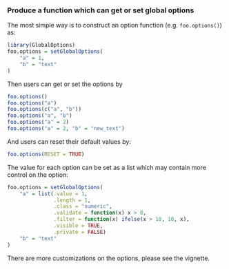 ### Produce a function which can get or set global options

The most simple way is to construct an option function (e.g. `foo.options()`) as:

```r
library(GlobalOptions)
foo.options = setGlobalOptions(
    "a" = 1,
    "b" = "text"
)
```

Then users can get or set the options by 

```r
foo.options()
foo.options("a")
foo.options(c("a", "b"))
foo.options("a", "b")
foo.options("a" = 2)
foo.options("a" = 2, "b" = "new_text")
```

And users can reset their default values by:

```r
foo.options(RESET = TRUE)
```

The value for each option can be set as a list which may contain more control on the option:

```r
foo.options = setGlobalOptions(
    "a" = list(.value = 1,
               .length = 1,
               .class = "numeric",
               .validate = function(x) x > 0,
               .filter = function(x) ifelse(x > 10, 10, x),
               .visible = TRUE,
               .private = FALSE)
    "b" = "text"
)
```

There are more customizations on the options, please see the vignette.
